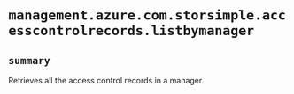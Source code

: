 # `management.azure.com.storsimple.accesscontrolrecords.listbymanager`

## `summary`
Retrieves all the access control records in a manager.


